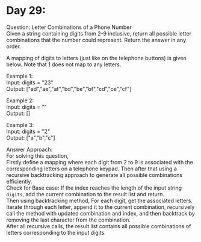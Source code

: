 # Day 29:
Question: Letter Combinations of a Phone Number<br/>
Given a string containing digits from 2-9 inclusive, return all possible letter combinations that the number could represent. Return the answer in any order.<br/>

A mapping of digits to letters (just like on the telephone buttons) is given below. Note that 1 does not map to any letters.<br/>

Example 1:<br/>
Input: digits = "23"<br/>
Output: ["ad","ae","af","bd","be","bf","cd","ce","cf"]<br/>

Example 2:<br/>
Input: digits = ""<br/>
Output: []<br/>

Example 3:<br/>
Input: digits = "2"<br/>
Output: ["a","b","c"]<br/>

Answer Approach:<br/>
For solving this question,<br/>
Firstly define a mapping where each digit from 2 to 9 is associated with the corresponding letters on a telephone keypad. Then after that using a recursive backtracking approach to generate all possible combinations efficiently.<br/>
Check for Base case: If the index reaches the length of the input string `digits`, add the current combination to the result list and return.<br/>
Then using backtracking method, For each digit, get the associated letters.<br/>
Iterate through each letter, append it to the current combination, recursively call the method with updated combination and index, and then backtrack by removing the last character from the combination.<br/>
After all recursive calls, the result list contains all possible combinations of letters corresponding to the input digits.<br/>